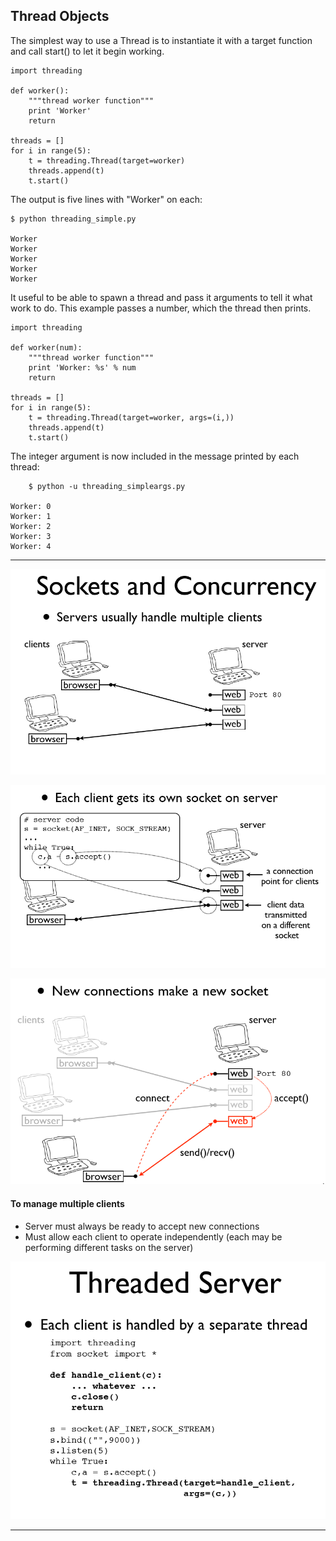 ## Thread Objects

The simplest way to use a Thread is to instantiate it with a target function and call start\(\) to let it begin working.

```
import threading

def worker():
    """thread worker function"""
    print 'Worker'
    return

threads = []
for i in range(5):
    t = threading.Thread(target=worker)
    threads.append(t)
    t.start()
```

The output is five lines with "Worker" on each:

```
$ python threading_simple.py

Worker
Worker
Worker
Worker
Worker
```

It useful to be able to spawn a thread and pass it arguments to tell it what work to do. This example passes a number, which the thread then prints.

```
import threading

def worker(num):
    """thread worker function"""
    print 'Worker: %s' % num
    return

threads = []
for i in range(5):
    t = threading.Thread(target=worker, args=(i,))
    threads.append(t)
    t.start()
```

The integer argument is now included in the message printed by each thread:

```
    $ python -u threading_simpleargs.py

Worker: 0
Worker: 1
Worker: 2
Worker: 3
Worker: 4
```

------------------------------------------------

![](/assets/conc1.PNG)

![](/assets/conc2.PNG)

![](/assets/conc3.PNG)

#### To manage multiple clients

* Server must always be ready to accept new connections
* Must allow each client to operate independently \(each may be performing different tasks on the server\) 

![](/assets/conc4.PNG)

---

## 




